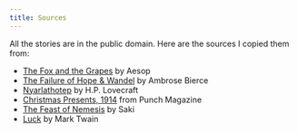 ```yaml
---
title: Sources
---
```


All the stories are in the public domain. Here are the sources I copied them
from:

* [The Fox and the Grapes] by Aesop
* [The Failure of Hope & Wandel] by Ambrose Bierce
* [Nyarlathotep] by H.P. Lovecraft
* [Christmas Presents, 1914] from Punch Magazine
* [The Feast of Nemesis] by Saki
* [Luck] by Mark Twain

[The Fox and the Grapes]: https://www.gutenberg.org/cache/epub/28/pg28-images.html#chap31
[The Failure of Hope & Wandel]: https://www.gutenberg.org/cache/epub/15599/pg15599-images.html#THE_FAILURE_OF_HOPE_WANDEL
[Bust-Head Whiskey]: https://www.gutenberg.org/cache/epub/29736/pg29736-images.html#BUST-HEAD_WHISKEY
[Nyarlathotep]: https://www.gutenberg.org/cache/epub/30637/pg30637-images.html#Page_128
[Christmas Presents, 1914]: https://www.gutenberg.org/cache/epub/29652/pg29652-images.html
[The Feast of Nemesis]: https://www.libraryofshortstories.com/onlinereader/the-feast-of-nemesis
[The Five Boons of Life]: https://www.gutenberg.org/cache/epub/142/pg142-images.html#link2H_4_0031
[Luck]: https://www.libraryofshortstories.com/onlinereader/luck
